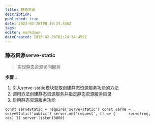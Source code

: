 ```yaml
---
title: 静态资源
description: 
published: true
date: 2023-03-26T08:10:24.486Z
tags: 
editor: markdown
dateCreated: 2023-02-26T02:24:34.459Z
---
```


### 静态资源serve-static

> 实现静态资源访问服务

**步骤：**

1. 引入serve-static模块获取创建静态资源服务功能的方法
2. 调用方法创建静态资源服务并指定静态资源服务目录
3. 启用静态资源服务功能

`const serveStatic = require('serve-static') const serve = serveStatic('public') server.on('request', () => {      serve(req, res) }) server.listen(3000)`
